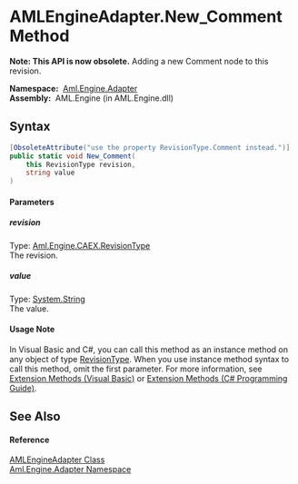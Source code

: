 AMLEngineAdapter.New_Comment Method
===================================


**Note: This API is now obsolete.**
Adding a new Comment node to this revision.

  **Namespace:**  [Aml.Engine.Adapter][1]  
  **Assembly:**  AML.Engine (in AML.Engine.dll)

Syntax
------

```csharp
[ObsoleteAttribute("use the property RevisionType.Comment instead.")]
public static void New_Comment(
	this RevisionType revision,
	string value
)
```

#### Parameters

##### *revision*
Type: [Aml.Engine.CAEX.RevisionType][2]  
The revision.

##### *value*
Type: [System.String][3]  
The value.

#### Usage Note
In Visual Basic and C#, you can call this method as an instance method on any object of type [RevisionType][2]. When you use instance method syntax to call this method, omit the first parameter. For more information, see [Extension Methods (Visual Basic)][4] or [Extension Methods (C# Programming Guide)][5].

See Also
--------

#### Reference
[AMLEngineAdapter Class][6]  
[Aml.Engine.Adapter Namespace][1]  

[1]: ../README.md
[2]: ../../Aml.Engine.CAEX/RevisionType/README.md
[3]: https://docs.microsoft.com/dotnet/api/system.string
[4]: https://docs.microsoft.com/dotnet/visual-basic/programming-guide/language-features/procedures/extension-methods
[5]: https://docs.microsoft.com/dotnet/csharp/programming-guide/classes-and-structs/extension-methods
[6]: README.md
[7]: https://www.automationml.org
[8]: ../../icons/logoShade.png